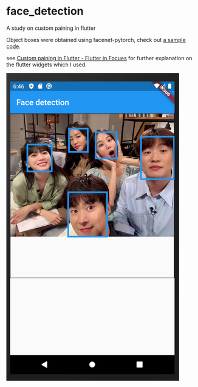 # face_detection

A study on custom paining in flutter

Object boxes were obtained using facenet-pytorch, check out [a sample code](https://github.com/danhojin/ml-notes/blob/master/dl/facenet_pytorch1.ipynb).

see [Custom paining in Flutter - Flutter in Focues](https://youtu.be/vvI_NUXK00s) for further explanation on the flutter widgets which I used.

![face detection page](face_detection_page.png)